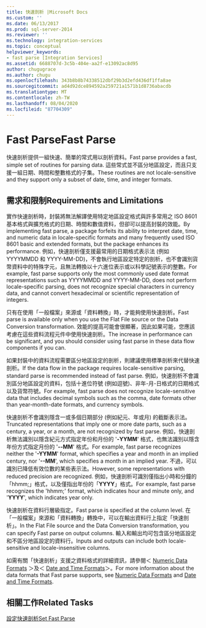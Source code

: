 ```yaml
---
title: 快速剖析 |Microsoft Docs
ms.custom: ''
ms.date: 06/13/2017
ms.prod: sql-server-2014
ms.reviewer: ''
ms.technology: integration-services
ms.topic: conceptual
helpviewer_keywords:
- fast parse [Integration Services]
ms.assetid: 6688707d-3c5b-404e-aa2f-e13092ac8d95
author: chugugrace
ms.author: chugu
ms.openlocfilehash: 343b8b8b74338512dbf29b3d2efd436df1ffa8ae
ms.sourcegitcommit: ad4d92dce894592a259721a1571b1d8736abacdb
ms.translationtype: MT
ms.contentlocale: zh-TW
ms.lasthandoff: 08/04/2020
ms.locfileid: "87704309"
---
```

# <a name="fast-parse"></a><span data-ttu-id="47abf-102">Fast Parse</span><span class="sxs-lookup"><span data-stu-id="47abf-102">Fast Parse</span></span>
  <span data-ttu-id="47abf-103">快速剖析提供一組快速、簡單的常式用以剖析資料。</span><span class="sxs-lookup"><span data-stu-id="47abf-103">Fast parse provides a fast, simple set of routines for parsing data.</span></span> <span data-ttu-id="47abf-104">這些常式並不區分地區設定，而且只支援一組日期、時間和整數格式的子集。</span><span class="sxs-lookup"><span data-stu-id="47abf-104">These routines are not locale-sensitive and they support only a subset of date, time, and integer formats.</span></span>  
  
## <a name="requirements-and-limitations"></a><span data-ttu-id="47abf-105">需求和限制</span><span class="sxs-lookup"><span data-stu-id="47abf-105">Requirements and Limitations</span></span>  
 <span data-ttu-id="47abf-106">實作快速剖析時，封裝將無法解譯使用特定地區設定格式與許多常用之 ISO 8601 基本格式與擴充格式的日期、時間和數值資料，但卻可以提高封裝的效能。</span><span class="sxs-lookup"><span data-stu-id="47abf-106">By implementing fast parse, a package forfeits its ability to interpret date, time, and numeric data in locale-specific formats and many frequently used ISO 8601 basic and extended formats, but the package enhances its performance.</span></span> <span data-ttu-id="47abf-107">例如，快速剖析僅支援最常用的日期格式表示法 (例如 YYYYMMDD 和 YYYY-MM-DD)，不會執行地區設定特定的剖析，也不會識別貨幣資料中的特殊字元，且無法轉換以十六進位表示或以科學記號表示的整數。</span><span class="sxs-lookup"><span data-stu-id="47abf-107">For example, fast parse supports only the most commonly used date format representations such as YYYYMMDD and YYYY-MM-DD, does not perform locale-specific parsing, does not recognize special characters in currency data, and cannot convert hexadecimal or scientific representation of integers.</span></span>  
  
 <span data-ttu-id="47abf-108">只有在使用「一般檔案」來源或「資料轉換」時，才能夠使用快速剖析。</span><span class="sxs-lookup"><span data-stu-id="47abf-108">Fast parse is available only when you use the Flat File source or the Data Conversion transformation.</span></span> <span data-ttu-id="47abf-109">效能的提高可能會很顯著，因此如果可能，您應該考慮在這些資料流程元件中使用快速剖析。</span><span class="sxs-lookup"><span data-stu-id="47abf-109">The increase in performance can be significant, and you should consider using fast parse in these data flow components if you can.</span></span>  
  
 <span data-ttu-id="47abf-110">如果封裝中的資料流程需要區分地區設定的剖析，則建議使用標準剖析來代替快速剖析。</span><span class="sxs-lookup"><span data-stu-id="47abf-110">If the data flow in the package requires locale-sensitive parsing, standard parse is recommended instead of fast parse.</span></span> <span data-ttu-id="47abf-111">例如，快速剖析不會識別區分地區設定的資料，包括十進位符號 (例如逗號)、非年-月-日格式的日期格式以及貨幣符號。</span><span class="sxs-lookup"><span data-stu-id="47abf-111">For example, fast parse does not recognize locale-sensitive data that includes decimal symbols such as the comma, date formats other than year-month-date formats, and currency symbols.</span></span>  
  
 <span data-ttu-id="47abf-112">快速剖析不會識別隱含一或多個日期部分 (例如紀元、年或月) 的截斷表示法。</span><span class="sxs-lookup"><span data-stu-id="47abf-112">Truncated representations that imply one or more date parts, such as a century, a year, or a month, are not recognized by fast parse.</span></span> <span data-ttu-id="47abf-113">例如，快速剖析無法識別以隱含紀元方式指定年份和月份的 '**-YYMM**' 格式，也無法識別以隱含年份方式指定月份的 '**--MM**' 格式。</span><span class="sxs-lookup"><span data-stu-id="47abf-113">For example, fast parse recognizes neither the '**-YYMM**' format, which specifies a year and month in an implied century, nor '**--MM**', which specifies a month in an implied year.</span></span> <span data-ttu-id="47abf-114">不過，可以識別已降低有效位數的某些表示法。</span><span class="sxs-lookup"><span data-stu-id="47abf-114">However, some representations with reduced precision are recognized.</span></span> <span data-ttu-id="47abf-115">例如，快速剖析可識別僅指出小時和分鐘的「hhmm;」格式，以及僅指出年份的「**YYYY**」格式。</span><span class="sxs-lookup"><span data-stu-id="47abf-115">For example, fast parse recognizes the 'hhmm;' format, which indicates hour and minute only, and '**YYYY**', which indicates year only.</span></span>  
  
 <span data-ttu-id="47abf-116">快速剖析在資料行層級指定。</span><span class="sxs-lookup"><span data-stu-id="47abf-116">Fast parse is specified at the column level.</span></span> <span data-ttu-id="47abf-117">在「一般檔案」來源和「資料轉換」轉換中，可以在輸出資料行上指定「快速剖析」。</span><span class="sxs-lookup"><span data-stu-id="47abf-117">In the Flat File source and the Data Conversion transformation, you can specify Fast parse on output columns.</span></span> <span data-ttu-id="47abf-118">輸入和輸出均可包含區分地區設定和不區分地區設定的資料行。</span><span class="sxs-lookup"><span data-stu-id="47abf-118">Inputs and outputs can include both locale-sensitive and locale-insensitive columns.</span></span>  
  
 <span data-ttu-id="47abf-119">如需有關「快速剖析」支援之資料格式的詳細資訊，請參閱＜ [Numeric Data Formats](../../2014/integration-services/numeric-data-formats.md) ＞及＜ [Date and Time Formats](../../2014/integration-services/date-and-time-formats.md)＞。</span><span class="sxs-lookup"><span data-stu-id="47abf-119">For more information about the data formats that Fast parse supports, see [Numeric Data Formats](../../2014/integration-services/numeric-data-formats.md) and [Date and Time Formats](../../2014/integration-services/date-and-time-formats.md).</span></span>  
  
## <a name="related-tasks"></a><span data-ttu-id="47abf-120">相關工作</span><span class="sxs-lookup"><span data-stu-id="47abf-120">Related Tasks</span></span>  
 [<span data-ttu-id="47abf-121">設定快速剖析</span><span class="sxs-lookup"><span data-stu-id="47abf-121">Set Fast Parse</span></span>](../../2014/integration-services/set-fast-parse.md)  
  
  
